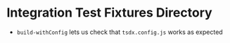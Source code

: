 # Integration Test Fixtures Directory

- `build-withConfig` lets us check that `tsdx.config.js` works as expected

